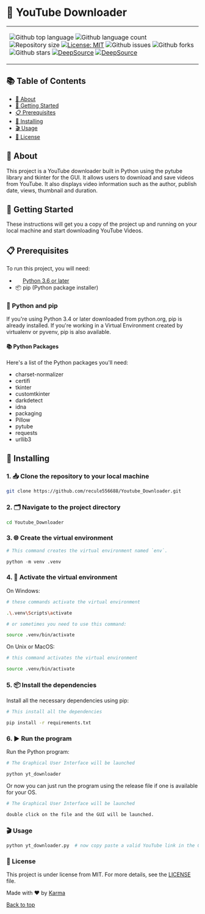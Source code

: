 
# 🎥 YouTube Downloader
<table align="center">
  <tr>
    <td>

![Github top language](https://img.shields.io/github/languages/top/recule556688/projet_perso?color=56BEB8)
![Github language count](https://img.shields.io/github/languages/count/recule556688/projet_perso?color=56BEB8)
![Repository size](https://img.shields.io/github/repo-size/recule556688/projet_perso?color=56BEB8)
[![License: MIT](https://img.shields.io/badge/License-MIT-56BEB8.svg)](https://github.com/recule556688/Projet_Perso/blob/main/LICENSE)
![Github issues](https://img.shields.io/github/issues/recule556688/projet_perso?color=56BEB8)
![Github forks](https://img.shields.io/github/forks/recule556688/projet_perso?color=56BEB8)
![Github stars](https://img.shields.io/github/stars/recule556688/projet_perso?color=56BEB8)
[![DeepSource](https://app.deepsource.com/gh/recule556688/Projet_Perso.svg/?label=active+issues&show_trend=true&token=lfgj4HrvZJ4AkB9HGLVVa6K7)](https://app.deepsource.com/gh/recule556688/Projet_Perso/)
[![DeepSource](https://app.deepsource.com/gh/recule556688/Projet_Perso.svg/?label=resolved+issues&show_trend=true&token=lfgj4HrvZJ4AkB9HGLVVa6K7)](https://app.deepsource.com/gh/recule556688/Projet_Perso/)

  </tr>
</table>

## 📚 Table of Contents

- [📖 About](#about)
- [🚀 Getting Started](#getting_started)
- [📋 Prerequisites](#prerequisites)
- [🔧 Installing](#installing)
- [🎬 Usage](#usage)
- [📝 License](#license)

## 📖 About <a name = "about"></a>

This project is a YouTube downloader built in Python using the pytube library and tkinter for the GUI. It allows users to download and save videos from YouTube. It also displays video information such as the author, publish date, views, thumbnail and duration.

## 🚀 Getting Started <a name = "getting_started"></a>

These instructions will get you a copy of the project up and running on your local machine and start downloading YouTube Videos.

## 📋 Prerequisites <a name = "prerequisites"></a>

To run this project, you will need:

- <img src="https://www.python.org/static/favicon.ico" width="15"> [Python 3.6 or later](https://www.python.org/downloads/)
- 📦 pip (Python package installer)

### 🐍 Python and pip

If you're using Python 3.4 or later downloaded from python.org, pip is already installed. If you're working in a Virtual Environment created by virtualenv or pyvenv, pip is also available.

#### 📚 Python Packages

Here's a list of the Python packages you'll need:

- charset-normalizer
- certifi
- tkinter
- customtkinter
- darkdetect
- idna
- packaging
- Pillow
- pytube
- requests
- urllib3

## 🔧 Installing <a name = "installing"></a>

### 1. 📥 Clone the repository to your local machine

```bash
git clone https://github.com/recule556688/Youtube_Downloader.git
```

### 2. 🗂️ Navigate to the project directory

```bash
cd Youtube_Downloader
```

### 3. 🌐 Create the virtual environment

```python
# This command creates the virtual environment named `env`.

python -m venv .venv
```

### 4. 🚀 Activate the virtual environment

On Windows:

```bash
# these commands activate the virtual environment

.\.venv\Scripts\activate

# or sometimes you need to use this command:

source .venv/bin/activate
```

On Unix or MacOS:

```bash
# this command activates the virtual environment

source .venv/bin/activate
```

### 5. 📦 Install the dependencies

Install all the necessary dependencies using pip:

```bash
# This install all the dependencies

pip install -r requirements.txt
```

### 6. ▶️ Run the program

Run the Python program:

```python
# The Graphical User Interface will be launched

python yt_downloader
```
Or now you can just run the program using the release file if one is available for your OS.
```bash
# The Graphical User Interface will be launched

double click on the file and the GUI will be launched.
```
### 🎬 Usage <a name = "usage"></a>

```python
python yt_downloader.py  # now copy paste a valid YouTube link in the GUI
```
### 📝 License

This project is under license from MIT. For more details, see the [LICENSE](LICENSE) file.

Made with ❤️ by [Karma](https://github.com/recule556688)

[Back to top](#top)